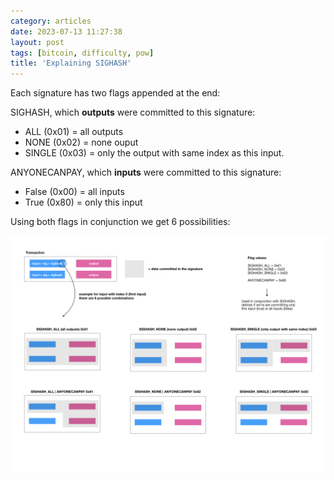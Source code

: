 ```yaml
---
category: articles
date: 2023-07-13 11:27:38
layout: post
tags: [bitcoin, difficulty, pow]
title: 'Explaining SIGHASH'
---
```


Each signature has two flags appended at the end:

SIGHASH, which **outputs** were committed to this signature:

- ALL (0x01) = all outputs
- NONE (0x02) = none ouput
- SINGLE (0x03) = only the output with same index as this input.

ANYONECANPAY, which **inputs** were committed to this signature:

- False (0x00) = all inputs
- True (0x80) = only this input

Using both flags in conjunction we get 6 possibilities:

<img src="/images/static/blog/sighash.jpeg">
